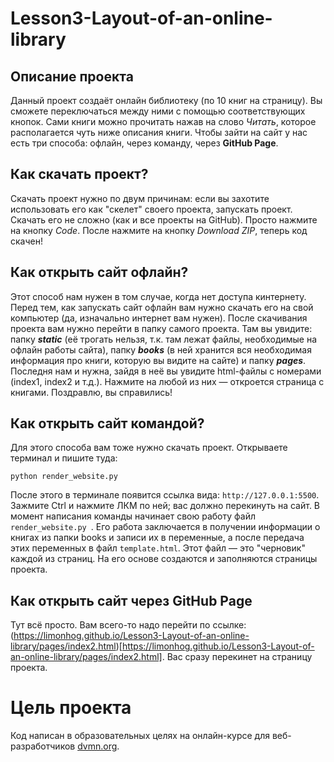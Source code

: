 # Lesson3-Layout-of-an-online-library

## Описание проекта

Данный проект создаёт онлайн библиотеку (по 10 книг на страницу). Вы сможете переключаться между ними с помощью соответствующих кнопок. Сами книги можно прочитать нажав на слово _Читать_, которое располагается чуть ниже описания книги. Чтобы зайти на сайт у нас есть три способа: офлайн, через команду, через **GitHub Page**.

## Как скачать проект?

Скачать проект нужно по двум причинам: если вы захотите использовать его как "скелет" своего проекта, запускать проект. Скачать его не сложно (как и все проекты на GitHub). Просто нажмите на кнопку *Code*. После нажмите на кнопку *Download ZIP*, теперь код скачен!

## Как открыть сайт офлайн?

Этот способ нам нужен в том случае, когда нет доступа кинтернету. Перед тем, как запускать сайт офлайн вам нужно скачать его на свой компьютер (да, изначально интернет вам нужен). После скачивания проекта вам нужно перейти в папку самого проекта. Там вы увидите: папку ***static*** (её трогать нельзя, т.к. там лежат файлы, необходимые на офлайн работы сайта), папку ***books*** (в ней хранится вся необходимая информация про книги, которую вы видите на сайте) и папку ***pages***. Последня нам и нужна, зайдя в неё вы увидите html-файлы с номерами (index1, index2 и т.д.). Нажмите на любой из них — откроется страница с книгами. Поздравлю, вы справились!

## Как открыть сайт командой?

Для этого способа вам тоже нужно скачать проект. Открываете терминал и пишите туда: 
```
python render_website.py
```

После этого в терминале появится ссылка вида: `http://127.0.0.1:5500`. Зажмите Ctrl и нажмите ЛКМ по ней; вас должно перекинуть на сайт. В момент написания команды начинает свою работу файл `render_website.py `. Его работа заключается в получении информации о книгах из папки books и записи их в переменные, а после передача этих переменных в файл `template.html`. Этот файл — это "черновик" каждой из страниц. На его основе создаются и заполняются страницы проекта.

## Кaк открыть сайт через GitHub Page

Тут всё просто. Вам всего-то надо перейти по ссылке: (https://limonhog.github.io/Lesson3-Layout-of-an-online-library/pages/index2.html)[https://limonhog.github.io/Lesson3-Layout-of-an-online-library/pages/index2.html]. Вас сразу перекинет на страницу проекта.

# Цель проекта

Код написан в образовательных целях на онлайн-курсе для веб-разработчиков [dvmn.org](https://dvmn.org/).